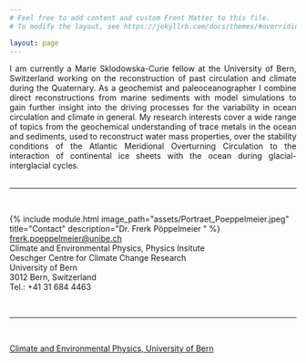 ```yaml
---
# Feel free to add content and custom Front Matter to this file.
# To modify the layout, see https://jekyllrb.com/docs/themes/#overriding-theme-defaults

layout: page
---
```


<div style="text-align: justify">
I am currently a Marie Sklodowska-Curie fellow at the University of Bern, Switzerland working on the reconstruction of past circulation and climate during the Quaternary. As a geochemist and paleoceanographer I combine direct reconstructions from marine sediments with model simulations to gain further insight into the driving processes for the variability in ocean circulation and climate in general. My research interests cover a wide range of topics from the geochemical understanding of trace metals in the ocean and sediments, used to reconstruct water mass properties, over the stability conditions of the Atlantic Meridional Overturning Circulation to the interaction of continental ice sheets with the ocean during glacial-interglacial cycles.
</div>

<br/>

___

<br/>
  
{% include module.html image_path="assets/Portraet_Poeppelmeier.jpeg" title="Contact" description="Dr. Frerk Pöppelmeier  " %}
frerk.poeppelmeier@unibe.ch  
Climate and Environmental Physics, Physics Insitute  
Oeschger Centre for Climate Change Research  
University of Bern  
3012 Bern, Switzerland  
Tel.: +41 31 684 4463

<br/>

___

  
<br/>  

[Climate and Environmental Physics, University of Bern](https://www.climate.unibe.ch)
